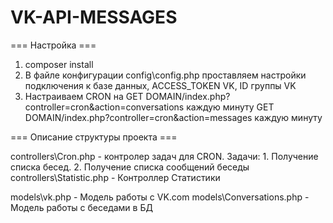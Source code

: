 # VK-API-MESSAGES

=== Настройка ===

1. composer install
2. В файле конфигурации config\config.php проставляем настройки подключения к базе данных, ACCESS_TOKEN VK, ID группы VK
3. Настраиваем CRON на 
  GET DOMAIN/index.php?controller=cron&action=conversations каждую минуту
  GET DOMAIN/index.php?controller=cron&action=messages каждую минуту

=== Описание структуры проекта ===

controllers\Cron.php - контролер задач для CRON. Задачи: 1. Получение списка бесед. 2. Получение списка сообщений беседы
controllers\Statistic.php - Контроллер Статистики

models\vk.php - Модель работы с VK.com
models\Conversations.php - Модель работы с беседами в БД
